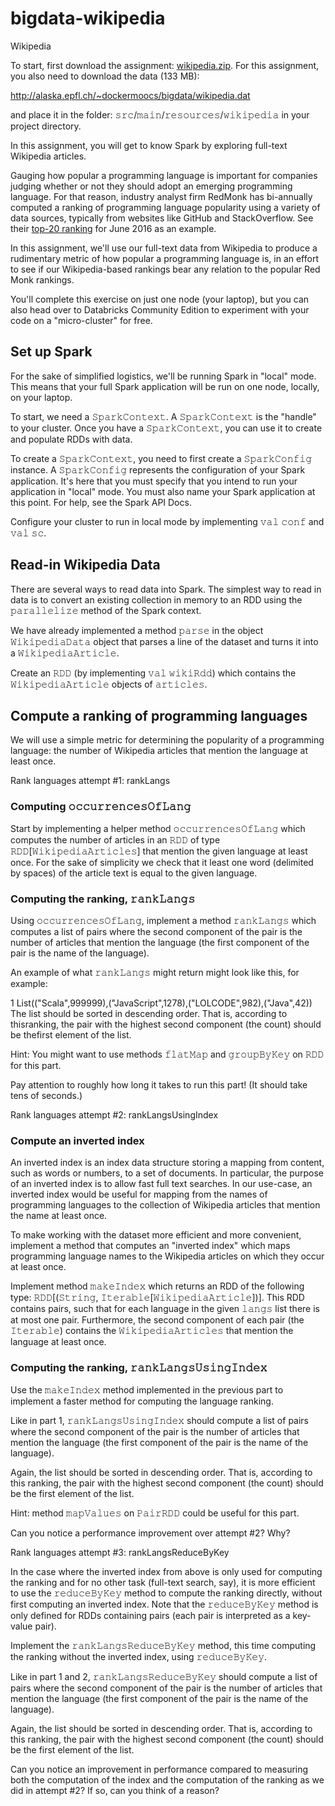 # bigdata-wikipedia

Wikipedia

To start, first download the assignment: [wikipedia.zip](http://alaska.epfl.ch/~dockermoocs/bigdata/wikipedia.zip). For this assignment, you also need to download the data (133 MB):

http://alaska.epfl.ch/~dockermoocs/bigdata/wikipedia.dat

and place it in the folder: 𝚜𝚛𝚌/𝚖𝚊𝚒𝚗/𝚛𝚎𝚜𝚘𝚞𝚛𝚌𝚎𝚜/𝚠𝚒𝚔𝚒𝚙𝚎𝚍𝚒𝚊 in your project directory.

In this assignment, you will get to know Spark by exploring full-text Wikipedia articles.

Gauging how popular a programming language is important for companies judging whether or not they should adopt an emerging programming language. For that reason, industry analyst firm RedMonk has bi-annually computed a ranking of programming language popularity using a variety of data sources, typically from websites like GitHub and StackOverflow. See their [top-20 ranking](http://redmonk.com/sogrady/2016/07/20/language-rankings-6-16/) for June 2016 as an example.

In this assignment, we'll use our full-text data from Wikipedia to produce a rudimentary metric of how popular a programming language is, in an effort to see if our Wikipedia-based rankings bear any relation to the popular Red Monk rankings.

You'll complete this exercise on just one node (your laptop), but you can also head over to Databricks Community Edition to experiment with your code on a "micro-cluster" for free.

## Set up Spark

For the sake of simplified logistics, we'll be running Spark in "local" mode. This means that your full Spark application will be run on one node, locally, on your laptop.

To start, we need a 𝚂𝚙𝚊𝚛𝚔𝙲𝚘𝚗𝚝𝚎𝚡𝚝. A 𝚂𝚙𝚊𝚛𝚔𝙲𝚘𝚗𝚝𝚎𝚡𝚝 is the "handle" to your cluster. Once you have a 𝚂𝚙𝚊𝚛𝚔𝙲𝚘𝚗𝚝𝚎𝚡𝚝, you can use it to create and populate RDDs with data.

To create a 𝚂𝚙𝚊𝚛𝚔𝙲𝚘𝚗𝚝𝚎𝚡𝚝, you need to first create a 𝚂𝚙𝚊𝚛𝚔𝙲𝚘𝚗𝚏𝚒𝚐 instance. A 𝚂𝚙𝚊𝚛𝚔𝙲𝚘𝚗𝚏𝚒𝚐 represents the configuration of your Spark application. It's here that you must specify that you intend to run your application in "local" mode. You must also name your Spark application at this point. For help, see the Spark API Docs.

Configure your cluster to run in local mode by implementing 𝚟𝚊𝚕 𝚌𝚘𝚗𝚏 and 𝚟𝚊𝚕 𝚜𝚌.

## Read-in Wikipedia Data

There are several ways to read data into Spark. The simplest way to read in data is to convert an existing collection in memory to an RDD using the 𝚙𝚊𝚛𝚊𝚕𝚕𝚎𝚕𝚒𝚣𝚎 method of the Spark context.

We have already implemented a method 𝚙𝚊𝚛𝚜𝚎 in the object 𝚆𝚒𝚔𝚒𝚙𝚎𝚍𝚒𝚊𝙳𝚊𝚝𝚊 object that parses a line of the dataset and turns it into a 𝚆𝚒𝚔𝚒𝚙𝚎𝚍𝚒𝚊𝙰𝚛𝚝𝚒𝚌𝚕𝚎.

Create an 𝚁𝙳𝙳 (by implementing 𝚟𝚊𝚕 𝚠𝚒𝚔𝚒𝚁𝚍𝚍) which contains the 𝚆𝚒𝚔𝚒𝚙𝚎𝚍𝚒𝚊𝙰𝚛𝚝𝚒𝚌𝚕𝚎 objects of 𝚊𝚛𝚝𝚒𝚌𝚕𝚎𝚜.

## Compute a ranking of programming languages

We will use a simple metric for determining the popularity of a programming language: the number of Wikipedia articles that mention the language at least once.

Rank languages attempt #1: rankLangs

### Computing 𝚘𝚌𝚌𝚞𝚛𝚛𝚎𝚗𝚌𝚎𝚜𝙾𝚏𝙻𝚊𝚗𝚐
Start by implementing a helper method 𝚘𝚌𝚌𝚞𝚛𝚛𝚎𝚗𝚌𝚎𝚜𝙾𝚏𝙻𝚊𝚗𝚐 which computes the number of articles in an 𝚁𝙳𝙳 of type 𝚁𝙳𝙳[𝚆𝚒𝚔𝚒𝚙𝚎𝚍𝚒𝚊𝙰𝚛𝚝𝚒𝚌𝚕𝚎𝚜] that mention the given language at least once. For the sake of simplicity we check that it least one word (delimited by spaces) of the article text is equal to the given language.

### Computing the ranking, 𝚛𝚊𝚗𝚔𝙻𝚊𝚗𝚐𝚜
Using 𝚘𝚌𝚌𝚞𝚛𝚛𝚎𝚗𝚌𝚎𝚜𝙾𝚏𝙻𝚊𝚗𝚐, implement a method 𝚛𝚊𝚗𝚔𝙻𝚊𝚗𝚐𝚜 which computes a list of pairs where the second component of the pair is the number of articles that mention the language (the first component of the pair is the name of the language).

An example of what 𝚛𝚊𝚗𝚔𝙻𝚊𝚗𝚐𝚜 might return might look like this, for example:


1
List(("Scala",999999),("JavaScript",1278),("LOLCODE",982),("Java",42))
The list should be sorted in descending order. That is, according to thisranking, the pair with the highest second component (the count) should be thefirst element of the list.

Hint: You might want to use methods 𝚏𝚕𝚊𝚝𝙼𝚊𝚙 and 𝚐𝚛𝚘𝚞𝚙𝙱𝚢𝙺𝚎𝚢 on 𝚁𝙳𝙳 for this part.

Pay attention to roughly how long it takes to run this part! (It should take tens of seconds.)

Rank languages attempt #2: rankLangsUsingIndex

### Compute an inverted index

An inverted index is an index data structure storing a mapping from content, such as words or numbers, to a set of documents. In particular, the purpose of an inverted index is to allow fast full text searches. In our use-case, an inverted index would be useful for mapping from the names of programming languages to the collection of Wikipedia articles that mention the name at least once.

To make working with the dataset more efficient and more convenient, implement a method that computes an "inverted index" which maps programming language names to the Wikipedia articles on which they occur at least once.

Implement method 𝚖𝚊𝚔𝚎𝙸𝚗𝚍𝚎𝚡 which returns an RDD of the following type: 𝚁𝙳𝙳[(𝚂𝚝𝚛𝚒𝚗𝚐, 𝙸𝚝𝚎𝚛𝚊𝚋𝚕𝚎[𝚆𝚒𝚔𝚒𝚙𝚎𝚍𝚒𝚊𝙰𝚛𝚝𝚒𝚌𝚕𝚎])]. This RDD contains pairs, such that for each language in the given 𝚕𝚊𝚗𝚐𝚜 list there is at most one pair. Furthermore, the second component of each pair (the 𝙸𝚝𝚎𝚛𝚊𝚋𝚕𝚎) contains the 𝚆𝚒𝚔𝚒𝚙𝚎𝚍𝚒𝚊𝙰𝚛𝚝𝚒𝚌𝚕𝚎𝚜 that mention the language at least once.

### Computing the ranking, 𝚛𝚊𝚗𝚔𝙻𝚊𝚗𝚐𝚜𝚄𝚜𝚒𝚗𝚐𝙸𝚗𝚍𝚎𝚡
Use the 𝚖𝚊𝚔𝚎𝙸𝚗𝚍𝚎𝚡 method implemented in the previous part to implement a faster method for computing the language ranking.

Like in part 1, 𝚛𝚊𝚗𝚔𝙻𝚊𝚗𝚐𝚜𝚄𝚜𝚒𝚗𝚐𝙸𝚗𝚍𝚎𝚡 should compute a list of pairs where the second component of the pair is the number of articles that mention the language (the first component of the pair is the name of the language).

Again, the list should be sorted in descending order. That is, according to this ranking, the pair with the highest second component (the count) should be the first element of the list.

Hint: method 𝚖𝚊𝚙𝚅𝚊𝚕𝚞𝚎𝚜 on 𝙿𝚊𝚒𝚛𝚁𝙳𝙳 could be useful for this part.

Can you notice a performance improvement over attempt #2? Why?

Rank languages attempt #3: rankLangsReduceByKey

In the case where the inverted index from above is only used for computing the ranking and for no other task (full-text search, say), it is more efficient to use the 𝚛𝚎𝚍𝚞𝚌𝚎𝙱𝚢𝙺𝚎𝚢 method to compute the ranking directly, without first computing an inverted index. Note that the 𝚛𝚎𝚍𝚞𝚌𝚎𝙱𝚢𝙺𝚎𝚢 method is only defined for RDDs containing pairs (each pair is interpreted as a key-value pair).

Implement the 𝚛𝚊𝚗𝚔𝙻𝚊𝚗𝚐𝚜𝚁𝚎𝚍𝚞𝚌𝚎𝙱𝚢𝙺𝚎𝚢 method, this time computing the ranking without the inverted index, using 𝚛𝚎𝚍𝚞𝚌𝚎𝙱𝚢𝙺𝚎𝚢.

Like in part 1 and 2, 𝚛𝚊𝚗𝚔𝙻𝚊𝚗𝚐𝚜𝚁𝚎𝚍𝚞𝚌𝚎𝙱𝚢𝙺𝚎𝚢 should compute a list of pairs where the second component of the pair is the number of articles that mention the language (the first component of the pair is the name of the language).

Again, the list should be sorted in descending order. That is, according to this ranking, the pair with the highest second component (the count) should be the first element of the list.

Can you notice an improvement in performance compared to measuring both the computation of the index and the computation of the ranking as we did in attempt #2? If so, can you think of a reason?
